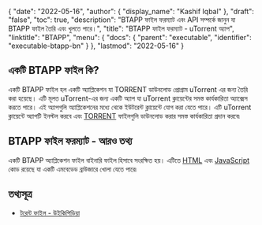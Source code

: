 {
  "date": "2022-05-16",
  "author": {
    "display_name": "Kashif Iqbal"
  },
  "draft": "false",
  "toc": true,
  "description": "BTAPP ফাইল ফরম্যাট এবং API সম্পর্কে জানুন যা BTAPP ফাইল তৈরি এবং খুলতে পারে।",
  "title": "BTAPP ফাইল ফরম্যাট - uTorrent অ্যাপ",
  "linktitle": "BTAPP",
  "menu": {
    "docs": {
      "parent": "executable",
      "identifier": "executable-btapp-bn"
    }
  },
  "lastmod": "2022-05-16"
}

## একটি BTAPP ফাইল কি?

একটি BTAPP ফাইল হল একটি অ্যাপ্লিকেশন যা TORRENT ডাউনলোড প্রোগ্রাম uTorrent এর জন্য তৈরি করা হয়েছে। এটি মূলত uTorrent-এর জন্য একটি অ্যাপ যা uTorrent ক্লায়েন্টের সমস্ত কার্যকারিতা অ্যাক্সেস করতে পারে। এই অ্যাপগুলি অ্যাপ্লিকেশনের মধ্যে থেকে ইউটরেন্ট ক্লায়েন্টে যোগ করা যেতে পারে। এটি uTorrent ক্লায়েন্টে অ্যাপটি ইনস্টল করবে এবং [TORRENT](/misc/torrent/) ফাইলগুলি ডাউনলোড করার সমস্ত কার্যকারিতা প্রদান করবে৷

## BTAPP ফাইল ফরম্যাট - আরও তথ্য

একটি BTAPP অ্যাপ্লিকেশন ফাইল বাইনারি ফাইল হিসাবে সংরক্ষিত হয়। এটিতে [HTML](/web/html/) এবং [JavaScript](/web/js/) কোড রয়েছে যা একটি এমবেডেড ব্রাউজারে খোলা যেতে পারে৷

## তথ্যসূত্র

* [টরেন্ট ফাইল - উইকিপিডিয়া](https://en.wikipedia.org/wiki/Torrent_file)


